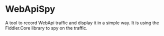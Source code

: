 WebApiSpy
=========
A tool to record WebApi traffic and display it in a simple way.
It is using the Fiddler.Core library to spy on the traffic.

